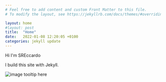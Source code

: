 ```yaml
---
# Feel free to add content and custom Front Matter to this file.
# To modify the layout, see https://jekyllrb.com/docs/themes/#overriding-theme-defaults

layout: home
#layout: post
title:  "Home"
date:   2022-01-08 12:20:05 +0100
categories: jekyll update
---
```


Hi I'm SREccardo

I build this site with Jekyll.

![image tooltip here](/assets/image.jpg)

<!-- 
## includiamo la Gallery

dockerizzare la terza liberria

* npm install -g bower
* bower install jquery lightgallery isotope

Gallery creator code: https://gist.github.com/opieters/756c86fdad219867c0f4

ma anche no per ora.


ecco fatto

-->

